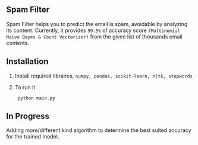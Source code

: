 ## Spam Filter
Spam Filter helps you to predict the email is spam, avoidable by analyzing its content.
Currently, it provides `99.5%` of accuracy score `(Multinomial Naive Bayes & Count Vectorizer)` from
the given list of thousands email contents.



## Installation
1. Install required libraires, `numpy, pandas, scikit-learn, nltk, stopwords`
2. To run it

    ```
     python main.py
    ```
    
## In Progress
Adding more/different kind algorithm to determine the best suited accuracy for the trained model. 
